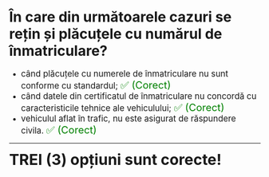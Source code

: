 # În care din următoarele cazuri se rețin și plăcuțele cu numărul de înmatriculare?

- <span style="font-size: larger;">când plăcuțele cu numerele de înmatriculare nu sunt conforme cu standardul; <span style="color: green; font-size: larger;">✅ (Corect)</span></span>
- <span style="font-size: larger;">când datele din certificatul de înmatriculare nu concordă cu caracteristicile tehnice ale vehiculului; <span style="color: green; font-size: larger;">✅ (Corect)</span></span>
- <span style="font-size: larger;">vehiculul aflat în trafic, nu este asigurat de răspundere civila. <span style="color: green; font-size: larger;">✅ (Corect)</span></span>

---

<span style="font-size: 30px; font-weight: bold;">**TREI (3) opțiuni sunt corecte!**</span>